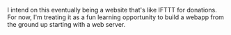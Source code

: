 I intend on this eventually being a website that's like IFTTT for donations. For now, I'm treating it as a fun learning opportunity to build a webapp from the ground up starting with a web server.
